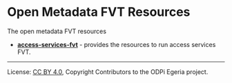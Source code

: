 <!-- SPDX-License-Identifier: Apache-2.0 -->
<!-- Copyright Contributors to the ODPi Egeria project. -->
  
# Open Metadata FVT Resources
  
The open metadata FVT resources

* **[access-services-fvt](access-services-fvt)** - provides the resources to run access services FVT. 





----
License: [CC BY 4.0](https://creativecommons.org/licenses/by/4.0/),
Copyright Contributors to the ODPi Egeria project.

